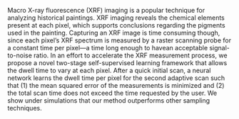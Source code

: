 Macro X-ray fluorescence (XRF) imaging is a popular technique for analyzing historical paintings. XRF imaging reveals the chemical elements present at each pixel, which supports conclusions regarding the pigments used in the painting. Capturing an XRF image is time consuming though, since each pixel’s XRF spectrum is measured by a raster scanning probe
for a constant time per pixel—a time long enough to havean acceptable signal-to-noise ratio. In an effort to accelerate the XRF measurement process, we propose a novel two-stage self-supervised learning framework that allows the dwell time to vary at each pixel. After a quick initial scan, a neural network learns the dwell time per pixel for the second adaptive scan such that (1) the mean squared error of the measurements is minimized and (2) the total scan time does not exceed the time requested by the user. We show under simulations that our method outperforms other sampling techniques.
